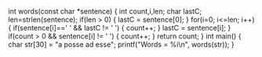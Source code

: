 
int words(const char *sentence)
{
    int count,i,len;
    char lastC;
    len=strlen(sentence);
    if(len > 0)
    {
        lastC = sentence[0];
    }
    for(i=0; i<=len; i++)
    {
        if(sentence[i]==' ' && lastC != ' ')
        {
            count++;
        }
        lastC = sentence[i];
    }
    if(count > 0 && sentence[i] != ' ')
    {
        count++;
    }
    return count;
}
int main() 
{ 
    char str[30] = "a posse ad esse";
    printf("Words = %i\n", words(str));
}


